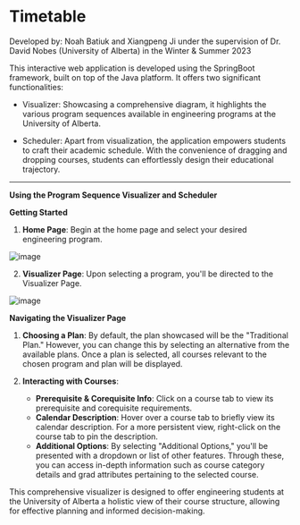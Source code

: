 # Timetable

Developed by: Noah Batiuk and Xiangpeng Ji under the supervision of Dr. David Nobes (University of Alberta) in the Winter & Summer 2023

This interactive web application is developed using the SpringBoot framework, built on top of the Java platform. It offers two significant functionalities:

+ Visualizer: Showcasing a comprehensive diagram, it highlights the various program sequences available in engineering programs at the University of Alberta.

+ Scheduler: Apart from visualization, the application empowers students to craft their academic schedule. With the convenience of dragging and dropping courses, students can effortlessly design their educational trajectory.
___

**Using the Program Sequence Visualizer and Scheduler**

**Getting Started**

1. **Home Page**: Begin at the home page and select your desired engineering program.

![image](https://github.com/xiangpen-1412/Timetable/assets/123021355/80bd4c1b-07b8-4eec-b429-e268d8e1f0ea)

2. **Visualizer Page**: Upon selecting a program, you'll be directed to the Visualizer Page.

![image](https://github.com/xiangpen-1412/Timetable/assets/123021355/e9ff7266-c440-447b-bd34-3e5f7bd6406d)

**Navigating the Visualizer Page**

1. **Choosing a Plan**: By default, the plan showcased will be the "Traditional Plan." However, you can change this by selecting an alternative from the available plans. Once a plan is selected, all courses relevant to the chosen program and plan will be displayed.

2. **Interacting with Courses**:
   + **Prerequisite & Corequisite Info**: Click on a course tab to view its prerequisite and corequisite requirements.
   + **Calendar Description**: Hover over a course tab to briefly view its calendar description. For a more persistent view, right-click on the course tab to pin the description.
   + **Additional Options**: By selecting "Additional Options," you'll be presented with a dropdown or list of other features. Through these, you can access in-depth information such as course category details and grad attributes pertaining to the selected course.

This comprehensive visualizer is designed to offer engineering students at the University of Alberta a holistic view of their course structure, allowing for effective planning and informed decision-making.


